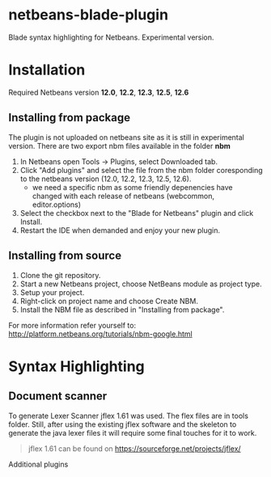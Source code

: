 # netbeans-blade-plugin
Blade syntax highlighting for Netbeans.
Experimental version.

Installation
============

Required Netbeans version **12.0**, **12.2**, **12.3**, **12.5**, **12.6**


Installing from package
----------------------

The plugin is not uploaded on netbeans site as it is still in experimental version.
There are two export nbm files available in the folder **nbm** 

1. In Netbeans open Tools -> Plugins, select Downloaded tab.
2. Click "Add plugins" and select the file from the nbm folder coresponding to the netbeans version (12.0, 12.2, 12.3, 12.5, 12.6).
   * we need a specific nbm as some friendly depenencies have changed with each release of netbeans (webcommon, editor.options)
3. Select the checkbox next to the "Blade for Netbeans" plugin and click Install.
4. Restart the IDE when demanded and enjoy your new plugin.


Installing from source
----------------------

1. Clone the git repository.
2. Start a new Netbeans project, choose NetBeans module as project type.
3. Setup your project.
4. Right-click on project name and choose Create NBM.
5. Install the NBM file as described in "Installing from package".

For more information refer yourself to: http://platform.netbeans.org/tutorials/nbm-google.html

Syntax Highlighting
===================

Document scanner
----------------

To generate Lexer Scanner jflex 1.61 was used.
The flex files are in tools folder.
Still, after using the existing jflex software and the skeleton to generate the java lexer files it will require some final touches for it to work.

> jflex 1.61 can be found on https://sourceforge.net/projects/jflex/


Additional plugins

